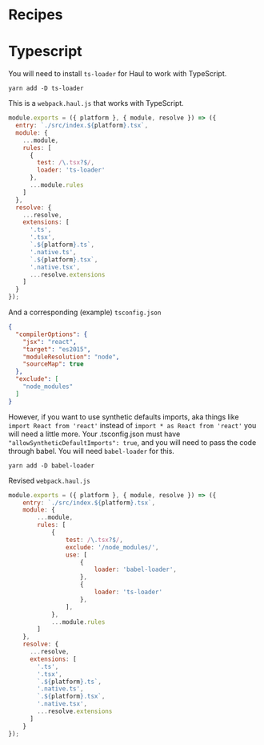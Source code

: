 # Recipes

# Typescript
You will need to install `ts-loader` for Haul to work with TypeScript.

```yarn add -D ts-loader```

This is a `webpack.haul.js` that works with TypeScript.
```javascript
module.exports = ({ platform }, { module, resolve }) => ({
  entry: `./src/index.${platform}.tsx`,
  module: {
    ...module,
    rules: [
      {
        test: /\.tsx?$/,
        loader: 'ts-loader'
      },
      ...module.rules
    ]
  },
  resolve: {
    ...resolve,
    extensions: [
      '.ts',
      '.tsx',
      `.${platform}.ts`,
      '.native.ts',
      `.${platform}.tsx`,
      '.native.tsx',
      ...resolve.extensions
    ]
  }
});
```

And a corresponding (example) `tsconfig.json`
```json
{
  "compilerOptions": {
    "jsx": "react",
    "target": "es2015",
    "moduleResolution": "node",
    "sourceMap": true
  },
  "exclude": [
    "node_modules"
  ]
}
```


However, if you want to use synthetic defaults imports,
aka things like `import React from 'react'` instead of `import * as React from 'react'`
you will need a little more.
Your .tsconfig.json must have `"allowSyntheticDefaultImports": true`,
and you will need to pass the code through babel.
You will need `babel-loader` for this.

```yarn add -D babel-loader```

Revised `webpack.haul.js`

```javascript
module.exports = ({ platform }, { module, resolve }) => ({
	entry: `./src/index.${platform}.tsx`,
	module: {
		...module,
		rules: [
			{
				test: /\.tsx?$/,
				exclude: '/node_modules/',
				use: [
					{
						loader: 'babel-loader',
					},
					{
						loader: 'ts-loader'
					},
				],
			},
			...module.rules
		]
	},
	resolve: {
      ...resolve,
      extensions: [
        '.ts',
        '.tsx',
        `.${platform}.ts`,
        '.native.ts',
        `.${platform}.tsx`,
        '.native.tsx',
        ...resolve.extensions
      ]
    }
});
```